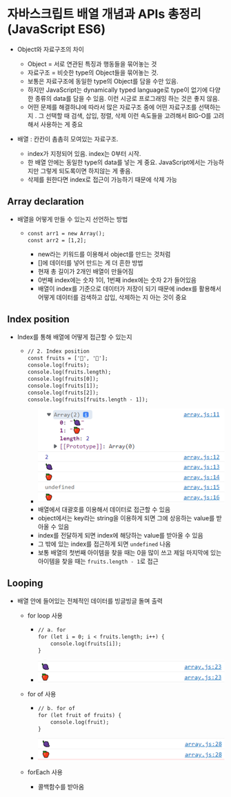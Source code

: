 # 자바스크립트 배열 개념과 APIs 총정리 (JavaScript ES6)

[자바스크립트 기초 강의 8]: https://www.youtube.com/watch?v=yOdAVDuHUKQ&amp;list=PLv2d7VI9OotTVOL4QmPfvJWPJvkmv6h-2&amp;index=8



- Object와 자료구조의 차이
  - Object = 서로 연관된 특징과 행동들을 묶어놓는 것
  - 자료구조 = 비슷한 type의 Object들을 묶어놓는 것. 
  - 보통은 자료구조에 동일한 type의 Object를 담을 수만 있음. 
  - 하지만 JavaScript는 dynamically typed language로 type이 없기에 다양한 종류의 data를 담을 수 있음. 이런 시긍로 프로그래밍 하는 것은 좋지 않음.
  - 어떤 문제를 해결하냐에 따라서 많은 자료구조 중에 어떤 자료구조를 선택하는지 . 그 선택할 때 검색, 삽입, 정렬, 삭제 이런 속도들을 고려해서 BIG-O를 고려해서 사용하는 게 중요

- 배열 : 칸칸이 촘촘히 모여있는 자료구조. 
  - index가 지정되어 있음. index는 0부터 시작.
  - 한 배열 안에는 동일한 type의 data를 넣는 게 중요. JavaScript에서는 가능하지만 그렇게 되도록이면 하지않는 게 좋음.
  - 삭제를 원한다면 index로 접근이 가능하기 때문에 삭제 가능



## Array declaration

- 배열을 어떻게 만들 수 있는지 선언하는 방법

  - ```
    const arr1 = new Array();
    const arr2 = [1,2];
    ```

    - new라는 키워드를 이용해서 object를 만드는 것처럼 
    - []에 데이터를 넣어 만드는 게 더 흔한 방법
    - 현재 총 길이가 2개인 배열이 만들어짐
    - 0번째 index에는 숫자 1이, 1번째 index에는 숫자 2가 들어있음
    - 배열이 index를 기준으로 데이터가 저장이 되기 때문에 index를 활용해서 어떻게 데이터를 검색하고 삽입, 삭제하는 지 아는 것이 중요



## Index position

- Index를 통해 배열에 어떻게 접근할 수 있는지 

  - ```
    // 2. Index position
    const fruits = ['🍇', '🍎'];
    console.log(fruits);
    console.log(fruits.length);
    console.log(fruits[0]);
    console.log(fruits[1]);
    console.log(fruits[2]);
    console.log(fruits[fruits.length - 1]);
    ```

    - ![indexposition](md-images/indexposition.PNG)
    - 배열에서 대괄호를 이용해서 데이터로 접근할 수 있음
    - object에서는 key라는 string을 이용하게 되면 그에 상응하는 value를 받아올 수 있음
    - index를 전달하게 되면 index에 해당하는 value를 받아올 수 있음
    - 그 밖에 있는 index를 접근하게 되면 `undefined` 나옴
    - 보통 배열의 첫번째 아이템을 찾을 때는 0을 많이 쓰고 제일 마지막에 있는 아이템을 찾을 때는 `fruits.length - 1`로 접근



## Looping

- 배열 안에 들어있는 전체적인 데이터를 빙글빙글 돌며 출력

  - for loop 사용

    - ```
      // a. for
      for (let i = 0; i < fruits.length; i++) {
          console.log(fruits[i]);
      }
      ```

    - ![for](md-images/for.PNG)

  - for of 사용

    - ```
      // b. for of
      for (let fruit of fruits) {
          console.log(fruit);
      }
      ```

    - ![for](md-images/forof.PNG)

  - forEach 사용

    - 콜백함수를 받아옴
